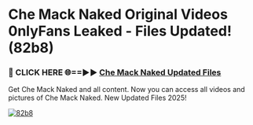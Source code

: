 # Che Mack Naked Original Videos 0nlyFans Leaked - Files Updated! (82b8)

<h3>🔴 CLICK HERE 🌐==►► <a href="https://tinyurl.com/yckcrads" rel="nofollow">Che Mack Naked Updated Files</a></h3>

Get Che Mack Naked and all content. Now you can access all videos and pictures of Che Mack Naked. New Updated Files 2025!

[![82b8](https://i.imgur.com/hpKpOFt.gif)](https://tinyurl.com/yckcrads)
